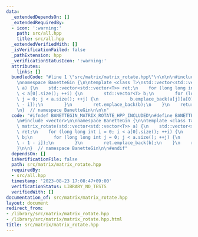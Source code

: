 ```yaml
---
data:
  _extendedDependsOn: []
  _extendedRequiredBy:
  - icon: ':warning:'
    path: src/all.hpp
    title: src/all.hpp
  _extendedVerifiedWith: []
  _isVerificationFailed: false
  _pathExtension: hpp
  _verificationStatusIcon: ':warning:'
  attributes:
    links: []
  bundledCode: "#line 1 \"src/matrix/matrix_rotate.hpp\"\n\n\n\n#include <vector>\n\
    \nnamespace BanetteGin {\n\ntemplate <class T>\nstd::vector<std::vector<T>> matrix_rotate(std::vector<std::vector<T>>\
    \ a) {\n    std::vector<std::vector<T>> ret;\n    for (long long int i = 0; i\
    \ < a[0].size(); ++i) {\n        std::vector<T> b;\n        for (long long int\
    \ j = 0; j < a.size(); ++j) {\n            b.emplace_back(a[j][a[0].size() - 1\
    \ - i]);\n        }\n        ret.emplace_back(b);\n    }\n    return ret;\n}\n\
    \n}  // namespace BanetteGin\n\n\n"
  code: "#ifndef BANETTEGIN_MATRIX_ROTATE_HPP_INCLUDED\n#define BANETTEGIN_MATRIX_ROTATE_HPP_INCLUDED\n\
    \n#include <vector>\n\nnamespace BanetteGin {\n\ntemplate <class T>\nstd::vector<std::vector<T>>\
    \ matrix_rotate(std::vector<std::vector<T>> a) {\n    std::vector<std::vector<T>>\
    \ ret;\n    for (long long int i = 0; i < a[0].size(); ++i) {\n        std::vector<T>\
    \ b;\n        for (long long int j = 0; j < a.size(); ++j) {\n            b.emplace_back(a[j][a[0].size()\
    \ - 1 - i]);\n        }\n        ret.emplace_back(b);\n    }\n    return ret;\n\
    }\n\n}  // namespace BanetteGin\n\n#endif"
  dependsOn: []
  isVerificationFile: false
  path: src/matrix/matrix_rotate.hpp
  requiredBy:
  - src/all.hpp
  timestamp: '2023-08-23 17:08:47+09:00'
  verificationStatus: LIBRARY_NO_TESTS
  verifiedWith: []
documentation_of: src/matrix/matrix_rotate.hpp
layout: document
redirect_from:
- /library/src/matrix/matrix_rotate.hpp
- /library/src/matrix/matrix_rotate.hpp.html
title: src/matrix/matrix_rotate.hpp
---
```

